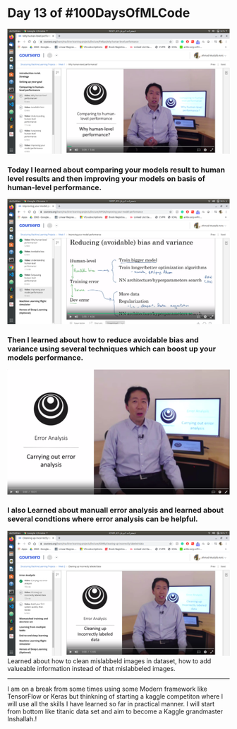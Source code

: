 # Day 13 of #100DaysOfMLCode

<img src = 0.png></img>
### Today I learned about comparing your models result to human level results and then improving your models on basis of human-level performance.

<img src =1.png ></img>
### Then I learned about how to reduce avoidable bias and variance using several techniques which can boost up your models performance.

<img src = errorAnalysis.png></img>
### I also Learned about manuall error analysis and learned about several condtions where error analysis can be helpful. 

<img src = 'Data cleaning.png'></img>
Learned about how to clean mislabbeld images in dataset, how to add valueable information instead of that mislabbeled images.

----
I am on a break from some times using some Modern framework like TensorFlow or Keras but thinkning of starting a kaggle competiton where I will use all the skills I have learned so far in practical manner. I will start from bottom like titanic data set and aim to become a Kaggle grandmaster Inshallah.!
